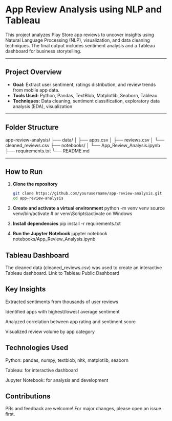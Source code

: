 # App Review Analysis using NLP and Tableau

This project analyzes Play Store app reviews to uncover insights using Natural Language Processing (NLP), visualization, and data cleaning techniques. The final output includes sentiment analysis and a Tableau dashboard for business storytelling.

---

## Project Overview

- **Goal:** Extract user sentiment, ratings distribution, and review trends from mobile app data.
- **Tools Used:** Python, Pandas, TextBlob, Matplotlib, Seaborn, Tableau
- **Techniques:** Data cleaning, sentiment classification, exploratory data analysis (EDA), visualization

---

## Folder Structure

app-review-analysis/
├── data/
│ ├── apps.csv
│ ├── reviews.csv
│ └── cleaned_reviews.csv
├── notebooks/
│ └── App_Review_Analysis.ipynb
├── requirements.txt
└── README.md


---

## How to Run

1. **Clone the repository**
   ```bash
   git clone https://github.com/yourusername/app-review-analysis.git
   cd app-review-analysis

2. **Create and activate a virtual environment**
python -m venv venv
source venv/bin/activate  # or venv\Scripts\activate on Windows

3. **Install dependencies**
pip install -r requirements.txt

4. **Run the Jupyter Notebook**
jupyter notebook notebooks/App_Review_Analysis.ipynb


## Tableau Dashboard
The cleaned data (cleaned_reviews.csv) was used to create an interactive Tableau dashboard.
Link to Tableau Public Dashboard


## Key Insights
Extracted sentiments from thousands of user reviews

Identified apps with highest/lowest average sentiment

Analyzed correlation between app rating and sentiment score

Visualized review volume by app category


## Technologies Used
Python: pandas, numpy, textblob, nltk, matplotlib, seaborn

Tableau: for interactive dashboard

Jupyter Notebook: for analysis and development


## Contributions
PRs and feedback are welcome! For major changes, please open an issue first.
